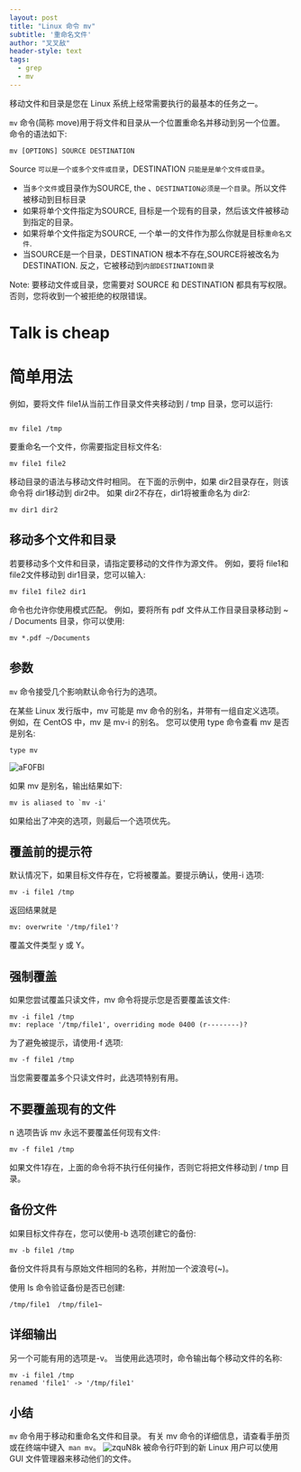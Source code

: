 ```yaml
---
layout: post
title: "Linux 命令 mv"
subtitle: '重命名文件'
author: "叉叉敌"
header-style: text
tags:
  - grep
  - mv
---
```

移动文件和目录是您在 Linux 系统上经常需要执行的最基本的任务之一。

`mv` 命令(简称 move)用于将文件和目录从一个位置重命名并移动到另一个位置。 命令的语法如下:

```
mv [OPTIONS] SOURCE DESTINATION

```
Source `可以是一个或多个文件或目录`，DESTINATION `只能是是单个文件或目录`。

- 当`多个文件`或目录作为SOURCE, the 、`DESTINATION必须是一个目录`。所以文件被移动到目标目录
- 如果将单个文件指定为SOURCE, 目标是一个现有的目录，然后该文件被移动到指定的目录。
- 如果将单个文件指定为SOURCE, 一个单一的文件作为那么你就是目标`重命名文件`.
- 当SOURCE是一个目录，DESTINATION 根本不存在,SOURCE将被改名为DESTINATION. 反之，它被移动到`内部DESTINATION目录`

Note: 要移动文件或目录，您需要对 SOURCE 和 DESTINATION 都具有写权限。 否则，您将收到一个被拒绝的权限错误。

# Talk is cheap

# 简单用法

例如，要将文件 file1从当前工作目录文件夹移动到 / tmp 目录，您可以运行:

```

mv file1 /tmp
```

要重命名一个文件，你需要指定目标文件名:


```
mv file1 file2

```

移动目录的语法与移动文件时相同。 在下面的示例中，如果 dir2目录存在，则该命令将 dir1移动到 dir2中。 如果 dir2不存在，dir1将被重命名为 dir2:
```
mv dir1 dir2
```

## 移动多个文件和目录

若要移动多个文件和目录，请指定要移动的文件作为源文件。 例如，要将 file1和 file2文件移动到 dir1目录，您可以输入:
```
mv file1 file2 dir1
```

命令也允许你使用模式匹配。 例如，要将所有 pdf 文件从工作目录目录移动到 ~ / Documents 目录，你可以使用:
```
mv *.pdf ~/Documents
```

## 参数

`mv` 命令接受几个影响默认命令行为的选项。

在某些 Linux 发行版中，mv 可能是 mv 命令的别名，并带有一组自定义选项。 例如，在 CentOS 中，mv 是 mv-i 的别名。 您可以使用 type 命令查看 mv 是否是别名:
```
type mv 
```
![aF0FBl](https://gitee.com/chasays/mdPic/raw/master/uPic/aF0FBl.png)

如果 mv 是别名，输出结果如下:
```
mv is aliased to `mv -i'
```

如果给出了冲突的选项，则最后一个选项优先。

## 覆盖前的提示符

默认情况下，如果目标文件存在，它将被覆盖。要提示确认，使用-i 选项:
```
mv -i file1 /tmp
```

返回结果就是
```
mv: overwrite '/tmp/file1'?

```
覆盖文件类型 y 或 Y。

## 强制覆盖


如果您尝试覆盖只读文件，mv 命令将提示您是否要覆盖该文件:

```
mv -i file1 /tmp
mv: replace '/tmp/file1', overriding mode 0400 (r--------)? 
```
为了避免被提示，请使用-f 选项:
```
mv -f file1 /tmp

```

当您需要覆盖多个只读文件时，此选项特别有用。

## 不要覆盖现有的文件

n 选项告诉 mv 永远不要覆盖任何现有文件:
```
mv -f file1 /tmp
```

如果文件1存在，上面的命令将不执行任何操作，否则它将把文件移动到 / tmp 目录。

##  备份文件

如果目标文件存在，您可以使用-b 选项创建它的备份:
```
mv -b file1 /tmp
```
备份文件将具有与原始文件相同的名称，并附加一个波浪号(~)。


使用 ls 命令验证备份是否已创建:

```ls /tmp/file1*
/tmp/file1  /tmp/file1~
```
##  详细输出

另一个可能有用的选项是-v。 当使用此选项时，命令输出每个移动文件的名称:
```
mv -i file1 /tmp
renamed 'file1' -> '/tmp/file1'
```

## 小结

`mv` 命令用于移动和重命名文件和目录。
有关 mv 命令的详细信息，请查看手册页或在终端中键入` man mv`。
![zquN8k](https://gitee.com/chasays/mdPic/raw/master/uPic/zquN8k.png)
被命令行吓到的新 Linux 用户可以使用 GUI 文件管理器来移动他们的文件。

